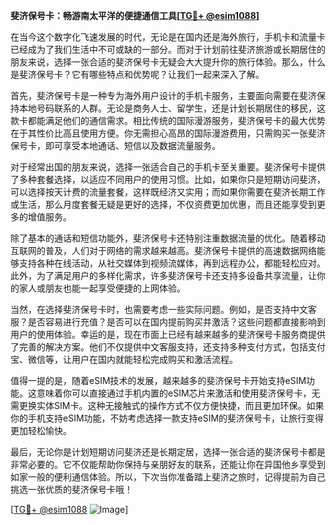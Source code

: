 **斐济保号卡：畅游南太平洋的便捷通信工具[[TG💪+ @esim1088](https://t.me/s/esim1088)]**

在当今这个数字化飞速发展的时代，无论是在国内还是海外旅行，手机卡和流量卡已经成为了我们生活中不可或缺的一部分。而对于计划前往斐济旅游或长期居住的朋友来说，选择一张合适的斐济保号卡无疑会大大提升你的旅行体验。那么，什么是斐济保号卡？它有哪些特点和优势呢？让我们一起来深入了解。

首先，斐济保号卡是一种专为海外用户设计的手机卡服务，主要面向需要在斐济保持本地号码联系的人群。无论是商务人士、留学生，还是计划长期居住的移民，这款卡都能满足他们的通信需求。相比传统的国际漫游服务，斐济保号卡的最大优势在于其性价比高且使用方便。你无需担心高昂的国际漫游费用，只需购买一张斐济保号卡，即可享受本地通话、短信以及数据流量服务。

对于经常出国的朋友来说，选择一张适合自己的手机卡至关重要。斐济保号卡提供了多种套餐选择，以适应不同用户的使用习惯。比如，如果你只是短期访问斐济，可以选择按天计费的流量套餐，这样既经济又实用；而如果你需要在斐济长期工作或生活，那么月度套餐无疑是更好的选择，不仅资费更加优惠，而且还能享受到更多的增值服务。

除了基本的通话和短信功能外，斐济保号卡还特别注重数据流量的优化。随着移动互联网的普及，人们对于网络的需求越来越高。斐济保号卡提供的高速数据网络能够支持各种在线活动，从社交媒体到视频流媒体，再到远程办公，都能轻松应对。此外，为了满足用户的多样化需求，许多斐济保号卡还支持多设备共享流量，让你的家人或朋友也能一起享受便捷的上网体验。

当然，在选择斐济保号卡时，也需要考虑一些实际问题。例如，是否支持中文客服？是否容易进行充值？是否可以在国内提前购买并激活？这些问题都直接影响到用户的使用体验。幸运的是，现在市面上已经有越来越多的斐济保号卡服务商提供了完善的解决方案。他们不仅提供中文客服支持，还支持多种支付方式，包括支付宝、微信等，让用户在国内就能轻松完成购买和激活流程。

值得一提的是，随着eSIM技术的发展，越来越多的斐济保号卡开始支持eSIM功能。这意味着你可以直接通过手机内置的eSIM芯片来激活和使用斐济保号卡，无需更换实体SIM卡。这种无接触式的操作方式不仅方便快捷，而且更加环保。如果你的手机支持eSIM功能，不妨考虑选择一款支持eSIM的斐济保号卡，让旅行变得更加轻松愉快。

最后，无论你是计划短期访问斐济还是长期定居，选择一张合适的斐济保号卡都是非常必要的。它不仅能帮助你保持与亲朋好友的联系，还能让你在异国他乡享受到如家一般的便利通信体验。所以，下次当你准备踏上斐济之旅时，记得提前为自己挑选一张优质的斐济保号卡哦！

[[TG💪+ @esim1088](https://t.me/s/esim1088) ![Image](https://i.postimg.cc/4NQfJmqS/Snipaste-2025-05-13-00-14-12.png)]